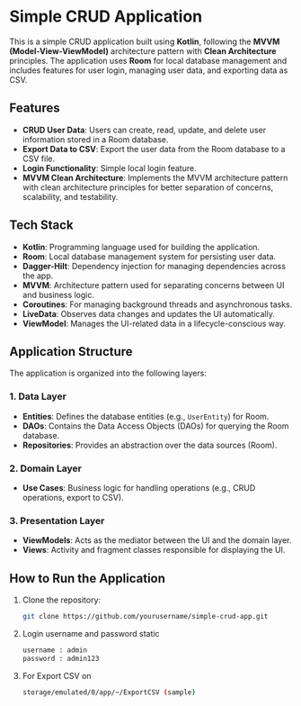 # Simple CRUD Application

This is a simple CRUD application built using **Kotlin**, following the **MVVM (Model-View-ViewModel)** architecture pattern with **Clean Architecture** principles. The application uses **Room** for local database management and includes features for user login, managing user data, and exporting data as CSV.

## Features
- **CRUD User Data**: Users can create, read, update, and delete user information stored in a Room database.
- **Export Data to CSV**: Export the user data from the Room database to a CSV file.
- **Login Functionality**: Simple local login feature.
- **MVVM Clean Architecture**: Implements the MVVM architecture pattern with clean architecture principles for better separation of concerns, scalability, and testability.

## Tech Stack
- **Kotlin**: Programming language used for building the application.
- **Room**: Local database management system for persisting user data.
- **Dagger-Hilt**: Dependency injection for managing dependencies across the app.
- **MVVM**: Architecture pattern used for separating concerns between UI and business logic.
- **Coroutines**: For managing background threads and asynchronous tasks.
- **LiveData**: Observes data changes and updates the UI automatically.
- **ViewModel**: Manages the UI-related data in a lifecycle-conscious way.

## Application Structure

The application is organized into the following layers:

### 1. **Data Layer**
   - **Entities**: Defines the database entities (e.g., `UserEntity`) for Room.
   - **DAOs**: Contains the Data Access Objects (DAOs) for querying the Room database.
   - **Repositories**: Provides an abstraction over the data sources (Room).

### 2. **Domain Layer**
   - **Use Cases**: Business logic for handling operations (e.g., CRUD operations, export to CSV).

### 3. **Presentation Layer**
   - **ViewModels**: Acts as the mediator between the UI and the domain layer.
   - **Views**: Activity and fragment classes responsible for displaying the UI.

## How to Run the Application

1. Clone the repository:
   ```bash
   git clone https://github.com/yourusername/simple-crud-app.git

2. Login username and password static 
   ```bash
   username : admin
   password : admin123

3. For Export CSV on 
   ```bash
   storage/emulated/0/app/~/ExportCSV (sample)


